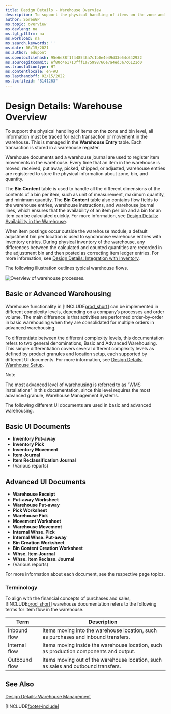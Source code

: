 ```yaml
---
title: Design Details - Warehouse Overview
description: To support the physical handling of items on the zone and bin level, all information must be traced for each transaction or movement in the warehouse.
author: SorenGP
ms.topic: overview
ms.devlang: na
ms.tgt_pltfrm: na
ms.workload: na
ms.search.keywords: ''
ms.date: 06/15/2021
ms.author: edupont
ms.openlocfilehash: 95e6e88f1f448546a7c1b0e4e49d33e54c642932
ms.sourcegitcommit: ef80c461713fff1a75998766e7a4ed3a7c6121d0
ms.translationtype: HT
ms.contentlocale: en-AU
ms.lasthandoff: 02/15/2022
ms.locfileid: "8141263"
---
```

# <a name="design-details-warehouse-overview"></a>Design Details: Warehouse Overview
To support the physical handling of items on the zone and bin level, all information must be traced for each transaction or movement in the warehouse. This is managed in the **Warehouse Entry** table. Each transaction is stored in a warehouse register.  

Warehouse documents and a warehouse journal are used to register item movements in the warehouse. Every time that an item in the warehouse is moved, received, put away, picked, shipped, or adjusted, warehouse entries are registered to store the physical information about zone, bin, and quantity.

The **Bin Content** table is used to handle all the different dimensions of the contents of a bin per item, such as unit of measurement, maximum quantity, and minimum quantity. The **Bin Content** table also contains flow fields to the warehouse entries, warehouse instructions, and warehouse journal lines, which ensures that the availability of an item per bin and a bin for an item can be calculated quickly. For more information, see [Design Details: Availability in the Warehouse](design-details-availability-in-the-warehouse.md).  

When item postings occur outside the warehouse module, a default adjustment bin per location is used to synchronise warehouse entries with inventory entries. During physical inventory of the warehouse, any differences between the calculated and counted quantities are recorded in the adjustment bin and then posted as correcting item ledger entries. For more information, see [Design Details: Integration with Inventory](design-details-integration-with-inventory.md).  

The following illustration outlines typical warehouse flows.  

![Overview of warehouse processes.](media/design_details_warehouse_management_overview.png "Overview of warehouse processes")  

## <a name="basic-or-advanced-warehousing"></a>Basic or Advanced Warehousing  
Warehouse functionality in [!INCLUDE[prod_short](includes/prod_short.md)] can be implemented in different complexity levels, depending on a company’s processes and order volume. The main difference is that activities are performed order-by-order in basic warehousing when they are consolidated for multiple orders in advanced warehousing.  

 To differentiate between the different complexity levels, this documentation refers to two general denominations, Basic and Advanced Warehousing. This simple differentiation covers several different complexity levels as defined by product granules and location setup, each supported by different UI documents. For more information, see [Design Details: Warehouse Setup](design-details-warehouse-setup.md).  

> [!NOTE]  
>  The most advanced level of warehousing is referred to as “WMS installations” in this documentation, since this level requires the most advanced granule, Warehouse Management Systems.  

 The following different UI documents are used in basic and advanced warehousing.  

## <a name="basic-ui-documents"></a>Basic UI Documents  

-   **Inventory Put-away**  
-   **Inventory Pick**  
-   **Inventory Movement**  
-   **Item Journal**  
-   **Item Reclassification Journal**  
-   (Various reports)  

## <a name="advanced-ui-documents"></a>Advanced UI Documents  

-   **Warehouse Receipt**  
-   **Put-away Worksheet**  
-   **Warehouse Put-away**  
-   **Pick Worksheet**  
-   **Warehouse Pick**  
-   **Movement Worksheet**  
-   **Warehouse Movement**  
-   **Internal Whse. Pick**  
-   **Internal Whse. Put-away**  
-   **Bin Creation Worksheet**  
-   **Bin Content Creation Worksheet**  
-   **Whse. Item Journal**  
-   **Whse. Item Reclass. Journal**  
-   (Various reports)  

For more information about each document, see the respective page topics.  

### <a name="terminology"></a>Terminology  
To align with the financial concepts of purchases and sales, [!INCLUDE[prod_short](includes/prod_short.md)] warehouse documentation refers to the following terms for item flow in the warehouse.  

|Term|Description|  
|----------|---------------------------------------|  
|Inbound flow|Items moving into the warehouse location, such as purchases and inbound transfers.|  
|Internal flow|Items moving inside the warehouse location, such as production components and output.|  
|Outbound flow|Items moving out of the warehouse location, such as sales and outbound transfers.|  

## <a name="see-also"></a>See Also  
 [Design Details: Warehouse Management](design-details-warehouse-management.md)


[!INCLUDE[footer-include](includes/footer-banner.md)]